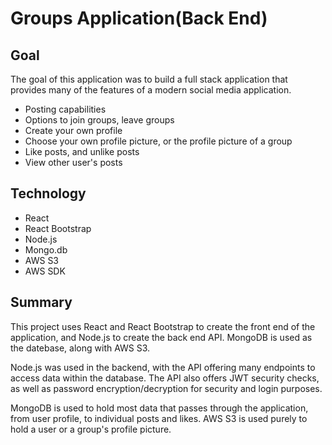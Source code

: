 # Groups Application(Back End)

## Goal

The goal of this application was to build a full stack application that provides many of the features of a modern social media application.

- Posting capabilities
- Options to join groups, leave groups
- Create your own profile
- Choose your own profile picture, or the profile picture of a group
- Like posts, and unlike posts
- View other user's posts

## Technology

- React
- React Bootstrap
- Node.js
- Mongo.db
- AWS S3
- AWS SDK

## Summary

This project uses React and React Bootstrap to create the front end of the application, and Node.js to create the back end API. MongoDB is used as the datebase, along with AWS S3.

Node.js was used in the backend, with the API offering many endpoints to access data within the database. The API also offers JWT security checks, as well as password encryption/decryption for security and login purposes.

MongoDB is used to hold most data that passes through the application, from user profile, to individual posts and likes. AWS S3 is used purely to hold a user or a group's profile picture.
